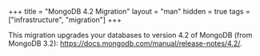 +++
title = "MongoDB 4.2 Migration"
layout = "man"
hidden = true
tags = ["infrastructure", "migration"]
+++

This migration upgrades your databases to version 4.2 of MongoDB (from MongoDB 3.2): https://docs.mongodb.com/manual/release-notes/4.2/.
